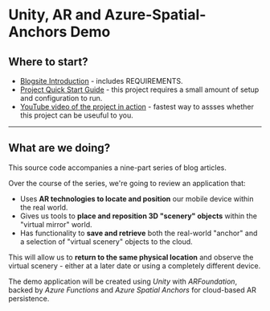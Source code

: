 # Unity, AR and Azure-Spatial-Anchors Demo

## Where to start?

* [Blogsite Introduction](https://blogs.siliconorchid.com/post/coding-inspiration/unity-ar-spatialanchors/part1-introduction/) - includes REQUIREMENTS.
* [Project Quick Start Guide](https://blogs.siliconorchid.com/post/coding-inspiration/unity-ar-spatialanchors/part2-quickstart/) - this project requires a small amount of setup and configuration to run.
* [YouTube video of the project in action](https://youtu.be/LVicdDqh-I0) - fastest way to assses whether this project can be useuful to you.

<hr/>

## What are we doing?
This source code accompanies a nine-part series of blog articles.

Over the course of the series, we're going to review an application that:

* Uses **AR technologies to locate and position** our mobile device within the real world.   
* Gives us tools to **place and reposition 3D "scenery" objects** within the "virtual mirror" world.  
* Has functionality to **save and retrieve** both the real-world "anchor" and a selection of "virtual scenery" objects to the cloud.  

This will allow us to **return to the same physical location** and observe the virtual scenery - either at a later date or using a completely different device.

The demo application will be created using *Unity* with *ARFoundation*, backed by *Azure Functions* and *Azure Spatial Anchors* for cloud-based AR persistence.


